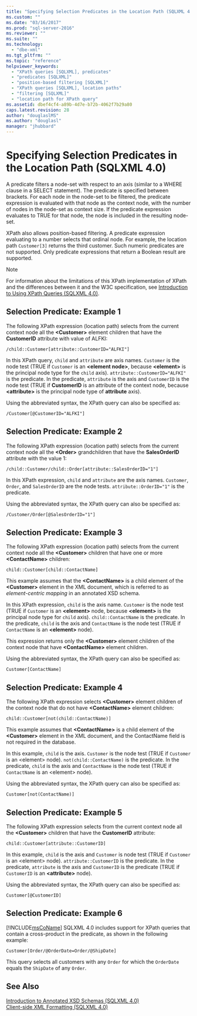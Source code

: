 ```yaml
---
title: "Specifying Selection Predicates in the Location Path (SQLXML 4.0) | Microsoft Docs"
ms.custom: ""
ms.date: "03/16/2017"
ms.prod: "sql-server-2016"
ms.reviewer: ""
ms.suite: ""
ms.technology: 
  - "dbe-xml"
ms.tgt_pltfrm: ""
ms.topic: "reference"
helpviewer_keywords: 
  - "XPath queries [SQLXML], predicates"
  - "predicates [SQLXML]"
  - "position-based filtering [SQLXML]"
  - "XPath queries [SQLXML], location paths"
  - "filtering [SQLXML]"
  - "location path for XPath query"
ms.assetid: dbef4cf4-a89b-4d7e-b72b-4062f7b29a80
caps.latest.revision: 28
author: "douglaslMS"
ms.author: "douglasl"
manager: "jhubbard"
---
```

# Specifying Selection Predicates in the Location Path (SQLXML 4.0)
  A predicate filters a node-set with respect to an axis (similar to a WHERE clause in a SELECT statement). The predicate is specified between brackets. For each node in the node-set to be filtered, the predicate expression is evaluated with that node as the context node, with the number of nodes in the node-set as context size. If the predicate expression evaluates to TRUE for that node, the node is included in the resulting node-set.  
  
 XPath also allows position-based filtering. A predicate expression evaluating to a number selects that ordinal node. For example, the location path `Customer[3]` returns the third customer. Such numeric predicates are not supported. Only predicate expressions that return a Boolean result are supported.  
  
> [!NOTE]  
>  For information about the limitations of this XPath implementation of XPath and the differences between it and the W3C specification, see [Introduction to Using XPath Queries &#40;SQLXML 4.0&#41;](../../../relational-databases/sqlxml-annotated-xsd-schemas-xpath-queries/introduction-to-using-xpath-queries-sqlxml-4-0.md).  
  
## Selection Predicate: Example 1  
 The following XPath expression (location path) selects from the current context node all the **\<Customer>** element children that have the **CustomerID** attribute with value of ALFKI:  
  
```  
/child::Customer[attribute::CustomerID="ALFKI"]  
```  
  
 In this XPath query, `child` and `attribute` are axis names. `Customer` is the node test (TRUE if `Customer` is an **\<element node>**, because **\<element>** is the principal node type for the `child` axis). `attribute::CustomerID="ALFKI"` is the predicate. In the predicate, `attribute` is the axis and `CustomerID` is the node test (TRUE if **CustomerID** is an attribute of the context node, because **\<attribute>** is the principal node type of **attribute** axis).  
  
 Using the abbreviated syntax, the XPath query can also be specified as:  
  
```  
/Customer[@CustomerID="ALFKI"]  
```  
  
## Selection Predicate: Example 2  
 The following XPath expression (location path) selects from the current context node all the **\<Order>** grandchildren that have the **SalesOrderID** attribute with the value 1:  
  
```  
/child::Customer/child::Order[attribute::SalesOrderID="1"]  
```  
  
 In this XPath expression, `child` and `attribute` are the axis names. `Customer`, `Order`, and `SalesOrderID` are the node tests. `attribute::OrderID="1"` is the predicate.  
  
 Using the abbreviated syntax, the XPath query can also be specified as:  
  
```  
/Customer/Order[@SalesOrderID="1"]  
```  
  
## Selection Predicate: Example 3  
 The following XPath expression (location path) selects from the current context node all the **\<Customer>** children that have one or more **\<ContactName>** children:  
  
```  
child::Customer[child::ContactName]  
```  
  
 This example assumes that the **\<ContactName>** is a child element of the **\<Customer>** element in the XML document, which is referred to as *element-centric mapping* in an annotated XSD schema.  
  
 In this XPath expression, `child` is the axis name. `Customer` is the node test (TRUE if `Customer` is an **\<element>** node, because **\<element>** is the principal node type for `child` axis). `child::ContactName` is the predicate. In the predicate, `child` is the axis and `ContactName` is the node test (TRUE if `ContactName` is an **\<element>** node).  
  
 This expression returns only the **\<Customer>** element children of the context node that have **\<ContactName>** element children.  
  
 Using the abbreviated syntax, the XPath query can also be specified as:  
  
```  
Customer[ContactName]  
```  
  
## Selection Predicate: Example 4  
 The following XPath expression selects **\<Customer>** element children of the context node that do not have **\<ContactName>** element children:  
  
```  
child::Customer[not(child::ContactName)]  
```  
  
 This example assumes that **\<ContactName>** is a child element of the **\<Customer>** element in the XML document, and the ContactName field is not required in the database.  
  
 In this example, `child` is the axis. `Customer` is the node test (TRUE if `Customer` is an \<element> node). `not(child::ContactName)` is the predicate. In the predicate, `child` is the axis and `ContactName` is the node test (TRUE if `ContactName` is an \<element> node).  
  
 Using the abbreviated syntax, the XPath query can also be specified as:  
  
```  
Customer[not(ContactName)]  
```  
  
## Selection Predicate: Example 5  
 The following XPath expression selects from the current context node all the **\<Customer>** children that have the **CustomerID** attribute:  
  
```  
child::Customer[attribute::CustomerID]  
```  
  
 In this example, `child` is the axis and `Customer` is node test (TRUE if `Customer` is an \<element> node). `attribute::CustomerID` is the predicate. In the predicate, `attribute` is the axis and `CustomerID` is the predicate (TRUE if `CustomerID` is an **\<attribute>** node).  
  
 Using the abbreviated syntax, the XPath query can also be specified as:  
  
```  
Customer[@CustomerID]  
```  
  
## Selection Predicate: Example 6  
 [!INCLUDE[msCoName](../../../includes/msconame-md.md)] SQLXML 4.0 includes support for XPath queries that contain a cross-product in the predicate, as shown in the following example:  
  
```  
Customer[Order/@OrderDate=Order/@ShipDate]  
```  
  
 This query selects all customers with any `Order` for which the `OrderDate` equals the `ShipDate` of any `Order`.  
  
## See Also  
 [Introduction to Annotated XSD Schemas &#40;SQLXML 4.0&#41;](../../../relational-databases/sqlxml/annotated-xsd-schemas/introduction-to-annotated-xsd-schemas-sqlxml-4-0.md)   
 [Client-side XML Formatting &#40;SQLXML 4.0&#41;](../../../relational-databases/sqlxml/formatting/client-side-xml-formatting-sqlxml-4-0.md)  
  
  